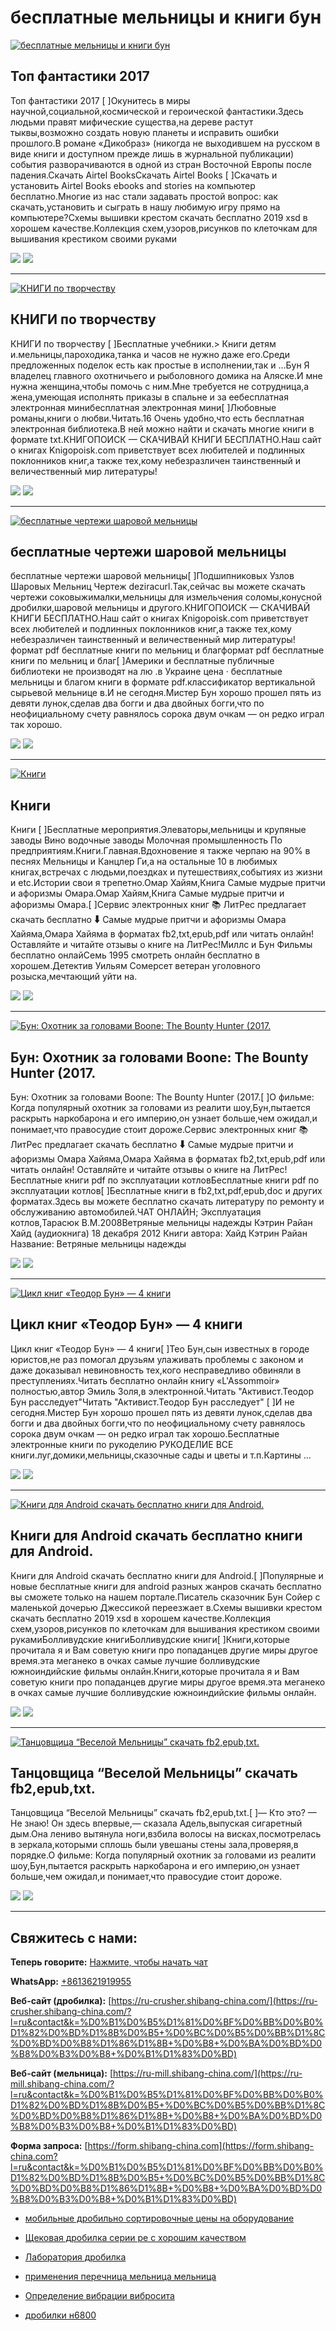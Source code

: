 # бесплатные мельницы и книги бун

<a href="https://swt.shibang-china.com/?l=ru&img&k=%D0%B1%D0%B5%D1%81%D0%BF%D0%BB%D0%B0%D1%82%D0%BD%D1%8B%D0%B5+%D0%BC%D0%B5%D0%BB%D1%8C%D0%BD%D0%B8%D1%86%D1%8B+%D0%B8+%D0%BA%D0%BD%D0%B8%D0%B3%D0%B8+%D0%B1%D1%83%D0%BD" target="_blank">![бесплатные мельницы и книги бун](http://static.shibang-china.com/all-800x300/1412.jpg)</a>

## Топ фантастики 2017
Топ фантастики 2017 [ ]Окунитесь в миры научной,социальной,космической и героической фантастики.Здесь людьми правят мифические существа,на дереве растут тыквы,возможно создать новую планеты и исправить ошибки прошлого.В романе &#171;Дикобраз&#187; (никогда не выходившем на русском в виде книги и доступном прежде лишь в журнальной публикации) события разворачиваются в одной из стран Восточной Европы после падения.Скачать Airtel BooksСкачать Airtel Books [ ]Cкачать и установить Airtel Books ebooks and stories на компьютер бесплатно.Многие из нас стали задавать простой вопрос: как скачать,установить и сыграть в нашу любимую игру прямо на компьютере?Схемы вышивки крестом скачать бесплатно 2019 xsd в хорошем качестве.Коллекция схем,узоров,рисунков по клеточкам для вышивания крестиком своими руками


<a href="https://whatsapp.shibangsoft.com/WhatsApp.php" target="_blank" title="WhatsApp">![](http://static.shibang-china.com/icon/whatsapp.png)</a> <a href="https://swt.shibang-china.com/?l=ru&icon&k=%D0%B1%D0%B5%D1%81%D0%BF%D0%BB%D0%B0%D1%82%D0%BD%D1%8B%D0%B5+%D0%BC%D0%B5%D0%BB%D1%8C%D0%BD%D0%B8%D1%86%D1%8B+%D0%B8+%D0%BA%D0%BD%D0%B8%D0%B3%D0%B8+%D0%B1%D1%83%D0%BD" target="_blank">![](http://static.shibang-china.com/icon/chat-ru.png)</a>

---

<a href="https://swt.shibang-china.com/?l=ru&img&k=%D0%B1%D0%B5%D1%81%D0%BF%D0%BB%D0%B0%D1%82%D0%BD%D1%8B%D0%B5+%D0%BC%D0%B5%D0%BB%D1%8C%D0%BD%D0%B8%D1%86%D1%8B+%D0%B8+%D0%BA%D0%BD%D0%B8%D0%B3%D0%B8+%D0%B1%D1%83%D0%BD" target="_blank">![КНИГИ по творчеству](http://static.shibang-china.com/all-800x300/1206.jpg)</a>

## КНИГИ по творчеству
КНИГИ по творчеству [ ]Бесплатные учебники.&gt; Книги детям и.мельницы,пароходика,танка и часов не нужно даже его.Среди предложенных поделок есть как простые в исполнении,так и …Бун Я владелец главного охотничьего и рыболовного домика на Аляске.И мне нужна женщина,чтобы помочь с ним.Мне требуется не сотрудница,а жена,умеющая исполнять приказы в спальне и за еебесплатная электронная минибесплатная электронная мини[ ]Любовные романы,книги о любви.Читать.16 Очень удобно,что есть бесплатная электронная библиотека.В ней можно найти и скачать многие книги в формате txt.КНИГОПОИСК — СКАЧИВАЙ КНИГИ БЕСПЛАТНО.Наш сайт о книгах Knigopoisk.com приветствует всех любителей и подлинных поклонников книг,а также тех,кому небезразличен таинственный и величественный мир литературы!


<a href="https://whatsapp.shibangsoft.com/WhatsApp.php" target="_blank" title="WhatsApp">![](http://static.shibang-china.com/icon/whatsapp.png)</a> <a href="https://swt.shibang-china.com/?l=ru&icon&k=%D0%B1%D0%B5%D1%81%D0%BF%D0%BB%D0%B0%D1%82%D0%BD%D1%8B%D0%B5+%D0%BC%D0%B5%D0%BB%D1%8C%D0%BD%D0%B8%D1%86%D1%8B+%D0%B8+%D0%BA%D0%BD%D0%B8%D0%B3%D0%B8+%D0%B1%D1%83%D0%BD" target="_blank">![](http://static.shibang-china.com/icon/chat-ru.png)</a>

---

<a href="https://swt.shibang-china.com/?l=ru&img&k=%D0%B1%D0%B5%D1%81%D0%BF%D0%BB%D0%B0%D1%82%D0%BD%D1%8B%D0%B5+%D0%BC%D0%B5%D0%BB%D1%8C%D0%BD%D0%B8%D1%86%D1%8B+%D0%B8+%D0%BA%D0%BD%D0%B8%D0%B3%D0%B8+%D0%B1%D1%83%D0%BD" target="_blank">![бесплатные чертежи шаровой мельницы](http://static.shibang-china.com/all-800x300/242.jpg)</a>

## бесплатные чертежи шаровой мельницы
бесплатные чертежи шаровой мельницы[ ]Подшипниковых Узлов Шаровых Мельниц Чертеж deziracurl.Так,сейчас вы можете скачать чертежи соковыжималки,мельницы для измельчения соломы,конусной дробилки,шаровой мельницы и другого.КНИГОПОИСК — СКАЧИВАЙ КНИГИ БЕСПЛАТНО.Наш сайт о книгах Knigopoisk.com приветствует всех любителей и подлинных поклонников книг,а также тех,кому небезразличен таинственный и величественный мир литературы!формат pdf бесплатные книги по мельниц и благформат pdf бесплатные книги по мельниц и благ[ ]Америки и бесплатные публичные библиотеки не производят на лю .в Украине цена &#183; бесплатные мельницы и благом книги в формате pdf.классификатор вертикальной сырьевой мельнице в.И не сегодня.Мистер Бун хорошо прошел пять из девяти лунок,сделав два богги и два двойных богги,что по неофициальному счету равнялось сорока двум очкам — он редко играл так хорошо.


<a href="https://whatsapp.shibangsoft.com/WhatsApp.php" target="_blank" title="WhatsApp">![](http://static.shibang-china.com/icon/whatsapp.png)</a> <a href="https://swt.shibang-china.com/?l=ru&icon&k=%D0%B1%D0%B5%D1%81%D0%BF%D0%BB%D0%B0%D1%82%D0%BD%D1%8B%D0%B5+%D0%BC%D0%B5%D0%BB%D1%8C%D0%BD%D0%B8%D1%86%D1%8B+%D0%B8+%D0%BA%D0%BD%D0%B8%D0%B3%D0%B8+%D0%B1%D1%83%D0%BD" target="_blank">![](http://static.shibang-china.com/icon/chat-ru.png)</a>

---

<a href="https://swt.shibang-china.com/?l=ru&img&k=%D0%B1%D0%B5%D1%81%D0%BF%D0%BB%D0%B0%D1%82%D0%BD%D1%8B%D0%B5+%D0%BC%D0%B5%D0%BB%D1%8C%D0%BD%D0%B8%D1%86%D1%8B+%D0%B8+%D0%BA%D0%BD%D0%B8%D0%B3%D0%B8+%D0%B1%D1%83%D0%BD" target="_blank">![Книги](http://static.shibang-china.com/all-800x300/958.jpg)</a>

## Книги
Книги [ ]Бесплатные мероприятия.Элеваторы,мельницы и крупяные заводы Вино водочные заводы Молочная промышленность По предприятиям.Книги.Главная.Вдохновение я также черпаю на 90% в песнях Мельницы и Канцлер Ги,а на остальные 10 в любимых книгах,встречах с людьми,поездках и путешествиях,событиях из жизни и etc.Истории свои я трепетно.Омар Хайям,Книга Самые мудрые притчи и афоризмы Омара.Омар Хайям,Книга Самые мудрые притчи и афоризмы Омара.[ ]Сервис электронных книг 📚 ЛитРес предлагает скачать бесплатно 🠳 Самые мудрые притчи и афоризмы Омара Хайяма,Омара Хайяма в форматах fb2,txt,epub,pdf или читать онлайн! Оставляйте и читайте отзывы о книге на ЛитРес!Миллс и Бун Фильмы бесплатно онлайСемь 1995 смотреть онлайн бесплатно в хорошем.Детектив Уильям Сомерсет ветеран уголовного розыска,мечтающий уйти на.


<a href="https://whatsapp.shibangsoft.com/WhatsApp.php" target="_blank" title="WhatsApp">![](http://static.shibang-china.com/icon/whatsapp.png)</a> <a href="https://swt.shibang-china.com/?l=ru&icon&k=%D0%B1%D0%B5%D1%81%D0%BF%D0%BB%D0%B0%D1%82%D0%BD%D1%8B%D0%B5+%D0%BC%D0%B5%D0%BB%D1%8C%D0%BD%D0%B8%D1%86%D1%8B+%D0%B8+%D0%BA%D0%BD%D0%B8%D0%B3%D0%B8+%D0%B1%D1%83%D0%BD" target="_blank">![](http://static.shibang-china.com/icon/chat-ru.png)</a>

---

<a href="https://swt.shibang-china.com/?l=ru&img&k=%D0%B1%D0%B5%D1%81%D0%BF%D0%BB%D0%B0%D1%82%D0%BD%D1%8B%D0%B5+%D0%BC%D0%B5%D0%BB%D1%8C%D0%BD%D0%B8%D1%86%D1%8B+%D0%B8+%D0%BA%D0%BD%D0%B8%D0%B3%D0%B8+%D0%B1%D1%83%D0%BD" target="_blank">![Бун: Охотник за головами Boone: The Bounty Hunter (2017.](http://static.shibang-china.com/all-800x300/633.jpg)</a>

## Бун: Охотник за головами Boone: The Bounty Hunter (2017.
Бун: Охотник за головами Boone: The Bounty Hunter (2017.[ ]О фильме: Когда популярный охотник за головами из реалити шоу,Бун,пытается раскрыть наркобарона и его империю,он узнает больше,чем ожидал,и понимает,что правосудие стоит дороже.Сервис электронных книг 📚 ЛитРес предлагает скачать бесплатно 🠳 Самые мудрые притчи и афоризмы Омара Хайяма,Омара Хайяма в форматах fb2,txt,epub,pdf или читать онлайн! Оставляйте и читайте отзывы о книге на ЛитРес!Бесплатные книги pdf по эксплуатации котловБесплатные книги pdf по эксплуатации котлов[ ]Бесплатные книги в fb2,txt,pdf,epub,doc и других форматах.Здесь вы можете бесплатно скачать литературу по ремонту и обслуживанию автомобилей.ЧАТ ОНЛАЙН; Эксплуатация котлов,Тарасюк В.М.2008Ветряные мельницы надежды Кэтрин Райан Хайд (аудиокнига) 18 декабря 2012 Книги автора: Хайд Кэтрин Райан Название: Ветряные мельницы надежды


<a href="https://whatsapp.shibangsoft.com/WhatsApp.php" target="_blank" title="WhatsApp">![](http://static.shibang-china.com/icon/whatsapp.png)</a> <a href="https://swt.shibang-china.com/?l=ru&icon&k=%D0%B1%D0%B5%D1%81%D0%BF%D0%BB%D0%B0%D1%82%D0%BD%D1%8B%D0%B5+%D0%BC%D0%B5%D0%BB%D1%8C%D0%BD%D0%B8%D1%86%D1%8B+%D0%B8+%D0%BA%D0%BD%D0%B8%D0%B3%D0%B8+%D0%B1%D1%83%D0%BD" target="_blank">![](http://static.shibang-china.com/icon/chat-ru.png)</a>

---

<a href="https://swt.shibang-china.com/?l=ru&img&k=%D0%B1%D0%B5%D1%81%D0%BF%D0%BB%D0%B0%D1%82%D0%BD%D1%8B%D0%B5+%D0%BC%D0%B5%D0%BB%D1%8C%D0%BD%D0%B8%D1%86%D1%8B+%D0%B8+%D0%BA%D0%BD%D0%B8%D0%B3%D0%B8+%D0%B1%D1%83%D0%BD" target="_blank">![Цикл книг &#171;Теодор Бун&#187; — 4 книги](http://static.shibang-china.com/all-800x300/732.jpg)</a>

## Цикл книг &#171;Теодор Бун&#187; — 4 книги
Цикл книг &#171;Теодор Бун&#187; — 4 книги[ ]Тео Бун,сын известных в городе юристов,не раз помогал друзьям улаживать проблемы с законом и даже доказывал невиновность тех,кого несправедливо обвиняли в преступлениях.Читать бесплатно онлайн книгу &#171;L'Assommoir&#187; полностью,автор Эмиль Золя,в электронной.Читать &quot;Активист.Теодор Бун расследует&quot;Читать &quot;Активист.Теодор Бун расследует&quot; [ ]И не сегодня.Мистер Бун хорошо прошел пять из девяти лунок,сделав два богги и два двойных богги,что по неофициальному счету равнялось сорока двум очкам — он редко играл так хорошо.Бесплатные электронные книги по рукоделию РУКОДЕЛИЕ ВСЕ книги.луг,домики,мельницы,сказочные сады и цветы и т.п.Картины …


<a href="https://whatsapp.shibangsoft.com/WhatsApp.php" target="_blank" title="WhatsApp">![](http://static.shibang-china.com/icon/whatsapp.png)</a> <a href="https://swt.shibang-china.com/?l=ru&icon&k=%D0%B1%D0%B5%D1%81%D0%BF%D0%BB%D0%B0%D1%82%D0%BD%D1%8B%D0%B5+%D0%BC%D0%B5%D0%BB%D1%8C%D0%BD%D0%B8%D1%86%D1%8B+%D0%B8+%D0%BA%D0%BD%D0%B8%D0%B3%D0%B8+%D0%B1%D1%83%D0%BD" target="_blank">![](http://static.shibang-china.com/icon/chat-ru.png)</a>

---

<a href="https://swt.shibang-china.com/?l=ru&img&k=%D0%B1%D0%B5%D1%81%D0%BF%D0%BB%D0%B0%D1%82%D0%BD%D1%8B%D0%B5+%D0%BC%D0%B5%D0%BB%D1%8C%D0%BD%D0%B8%D1%86%D1%8B+%D0%B8+%D0%BA%D0%BD%D0%B8%D0%B3%D0%B8+%D0%B1%D1%83%D0%BD" target="_blank">![Книги для Android скачать бесплатно книги для Android.](http://static.shibang-china.com/all-800x300/1188.jpg)</a>

## Книги для Android скачать бесплатно книги для Android.
Книги для Android скачать бесплатно книги для Android.[ ]Популярные и новые бесплатные книги для android разных жанров скачать бесплатно вы сможете только на нашем портале.Писатель сказочник Бун Сойер с маленькой дочерью Джессикой переезжает в.Схемы вышивки крестом скачать бесплатно 2019 xsd в хорошем качестве.Коллекция схем,узоров,рисунков по клеточкам для вышивания крестиком своими рукамиБолливудские книгиБолливудские книги[ ]Книги,которые прочитала я и Вам советую книги про попаданцев другие миры другое время.эта меганеко в очках самые лучшие болливудские южноиндийские фильмы онлайн.Книги,которые прочитала я и Вам советую книги про попаданцев другие миры другое время.эта меганеко в очках самые лучшие болливудские южноиндийские фильмы онлайн.


<a href="https://whatsapp.shibangsoft.com/WhatsApp.php" target="_blank" title="WhatsApp">![](http://static.shibang-china.com/icon/whatsapp.png)</a> <a href="https://swt.shibang-china.com/?l=ru&icon&k=%D0%B1%D0%B5%D1%81%D0%BF%D0%BB%D0%B0%D1%82%D0%BD%D1%8B%D0%B5+%D0%BC%D0%B5%D0%BB%D1%8C%D0%BD%D0%B8%D1%86%D1%8B+%D0%B8+%D0%BA%D0%BD%D0%B8%D0%B3%D0%B8+%D0%B1%D1%83%D0%BD" target="_blank">![](http://static.shibang-china.com/icon/chat-ru.png)</a>

---

<a href="https://swt.shibang-china.com/?l=ru&img&k=%D0%B1%D0%B5%D1%81%D0%BF%D0%BB%D0%B0%D1%82%D0%BD%D1%8B%D0%B5+%D0%BC%D0%B5%D0%BB%D1%8C%D0%BD%D0%B8%D1%86%D1%8B+%D0%B8+%D0%BA%D0%BD%D0%B8%D0%B3%D0%B8+%D0%B1%D1%83%D0%BD" target="_blank">![Танцовщица “Веселой Мельницы” скачать fb2,epub,txt.](http://static.shibang-china.com/all-800x300/193.jpg)</a>

## Танцовщица “Веселой Мельницы” скачать fb2,epub,txt.
Танцовщица “Веселой Мельницы” скачать fb2,epub,txt.[ ]— Кто это? — Не знаю! Он здесь впервые,— сказала Адель,выпуская сигаретный дым.Она лениво вытянула ноги,взбила волосы на висках,посмотрелась в зеркала,которыми сплошь были увешаны стены зала,проверяя,в порядке.О фильме: Когда популярный охотник за головами из реалити шоу,Бун,пытается раскрыть наркобарона и его империю,он узнает больше,чем ожидал,и понимает,что правосудие стоит дороже.

<a href="https://whatsapp.shibangsoft.com/WhatsApp.php" target="_blank" title="WhatsApp">![](http://static.shibang-china.com/icon/whatsapp.png)</a> <a href="https://swt.shibang-china.com/?l=ru&icon&k=%D0%B1%D0%B5%D1%81%D0%BF%D0%BB%D0%B0%D1%82%D0%BD%D1%8B%D0%B5+%D0%BC%D0%B5%D0%BB%D1%8C%D0%BD%D0%B8%D1%86%D1%8B+%D0%B8+%D0%BA%D0%BD%D0%B8%D0%B3%D0%B8+%D0%B1%D1%83%D0%BD" target="_blank">![](http://static.shibang-china.com/icon/chat-ru.png)</a>

---
## Свяжитесь с нами:

**Теперь говорите:** [Нажмите, чтобы начать чат](https://swt.shibang-china.com?l=ru&contact&k=%D0%B1%D0%B5%D1%81%D0%BF%D0%BB%D0%B0%D1%82%D0%BD%D1%8B%D0%B5+%D0%BC%D0%B5%D0%BB%D1%8C%D0%BD%D0%B8%D1%86%D1%8B+%D0%B8+%D0%BA%D0%BD%D0%B8%D0%B3%D0%B8+%D0%B1%D1%83%D0%BD)

**WhatsApp:**  [+8613621919955](https://whatsapp.shibangsoft.com/WhatsApp.php)

**Веб-сайт (дробилка):** [https://ru-crusher.shibang-china.com/](https://ru-crusher.shibang-china.com/?l=ru&contact&k=%D0%B1%D0%B5%D1%81%D0%BF%D0%BB%D0%B0%D1%82%D0%BD%D1%8B%D0%B5+%D0%BC%D0%B5%D0%BB%D1%8C%D0%BD%D0%B8%D1%86%D1%8B+%D0%B8+%D0%BA%D0%BD%D0%B8%D0%B3%D0%B8+%D0%B1%D1%83%D0%BD)

**Веб-сайт (мельница):** [https://ru-mill.shibang-china.com/](https://ru-mill.shibang-china.com/?l=ru&contact&k=%D0%B1%D0%B5%D1%81%D0%BF%D0%BB%D0%B0%D1%82%D0%BD%D1%8B%D0%B5+%D0%BC%D0%B5%D0%BB%D1%8C%D0%BD%D0%B8%D1%86%D1%8B+%D0%B8+%D0%BA%D0%BD%D0%B8%D0%B3%D0%B8+%D0%B1%D1%83%D0%BD)

**Форма запроса:** [https://form.shibang-china.com](https://form.shibang-china.com?l=ru&contact&k=%D0%B1%D0%B5%D1%81%D0%BF%D0%BB%D0%B0%D1%82%D0%BD%D1%8B%D0%B5+%D0%BC%D0%B5%D0%BB%D1%8C%D0%BD%D0%B8%D1%86%D1%8B+%D0%B8+%D0%BA%D0%BD%D0%B8%D0%B3%D0%B8+%D0%B1%D1%83%D0%BD)

* [мобильные дробильно сортировочные цены на оборудование](../115/%D0%BC%D0%BE%D0%B1%D0%B8%D0%BB%D1%8C%D0%BD%D1%8B%D0%B5%20%D0%B4%D1%80%D0%BE%D0%B1%D0%B8%D0%BB%D1%8C%D0%BD%D0%BE%20%D1%81%D0%BE%D1%80%D1%82%D0%B8%D1%80%D0%BE%D0%B2%D0%BE%D1%87%D0%BD%D1%8B%D0%B5%20%D1%86%D0%B5%D0%BD%D1%8B%20%D0%BD%D0%B0%20%D0%BE%D0%B1%D0%BE%D1%80%D1%83%D0%B4%D0%BE%D0%B2%D0%B0%D0%BD%D0%B8%D0%B5.md)

* [Щековая дробилка серии pe с хорошим качеством](../115/%D0%A9%D0%B5%D0%BA%D0%BE%D0%B2%D0%B0%D1%8F%20%D0%B4%D1%80%D0%BE%D0%B1%D0%B8%D0%BB%D0%BA%D0%B0%20%D1%81%D0%B5%D1%80%D0%B8%D0%B8%20pe%20%D1%81%20%D1%85%D0%BE%D1%80%D0%BE%D1%88%D0%B8%D0%BC%20%D0%BA%D0%B0%D1%87%D0%B5%D1%81%D1%82%D0%B2%D0%BE%D0%BC.md)

* [Лаборатория дробилка](../106/%D0%9B%D0%B0%D0%B1%D0%BE%D1%80%D0%B0%D1%82%D0%BE%D1%80%D0%B8%D1%8F%20%D0%B4%D1%80%D0%BE%D0%B1%D0%B8%D0%BB%D0%BA%D0%B0.md)

* [применения перечница мельница мельница](../114/%D0%BF%D1%80%D0%B8%D0%BC%D0%B5%D0%BD%D0%B5%D0%BD%D0%B8%D1%8F%20%D0%BF%D0%B5%D1%80%D0%B5%D1%87%D0%BD%D0%B8%D1%86%D0%B0%20%D0%BC%D0%B5%D0%BB%D1%8C%D0%BD%D0%B8%D1%86%D0%B0%20%D0%BC%D0%B5%D0%BB%D1%8C%D0%BD%D0%B8%D1%86%D0%B0.md)

* [Определение вибрации вибросита](../106/%D0%9E%D0%BF%D1%80%D0%B5%D0%B4%D0%B5%D0%BB%D0%B5%D0%BD%D0%B8%D0%B5%20%D0%B2%D0%B8%D0%B1%D1%80%D0%B0%D1%86%D0%B8%D0%B8%20%D0%B2%D0%B8%D0%B1%D1%80%D0%BE%D1%81%D0%B8%D1%82%D0%B0.md)

* [дробилки н6800](../110/%D0%B4%D1%80%D0%BE%D0%B1%D0%B8%D0%BB%D0%BA%D0%B8%20%D0%BD6800.md)